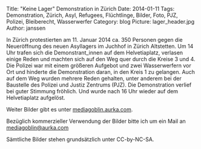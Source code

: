 Title: "Keine Lager" Demonstration in Zürich
Date: 2014-01-11
Tags: Demonstration, Zürich, Asyl, Refugees, Flüchtlinge, Bilder, Foto, PJZ, Polizei, Bleiberecht, Wasserwerfer
Category: blog
Picture: lager_header.jpg
Author: janssen

In Zürich protestierten am 11. Januar 2014 ca. 350 Personen gegen die Neueröffnung des neuen Asyllagers im Juchhof in Zürich Altstetten. Um 14 Uhr trafen sich die Demonstrant_innen auf dem Helvetiaplatz, verlasen einige Reden und machten sich auf den Weg quer durch die Kreise 3 und 4. Die Polizei war mit einem größeren Aufgebot und zwei Wasserwerfern vor Ort und hinderte die Demonstration daran, in den Kreis 1 zu gelangen. Auch auf dem Weg wurden mehrere Reden gehalten, unter anderem bei der Baustelle des Polizei und Justiz Zentrums (PJZ). Die Demonstration verlief bei guter Stimmung fröhlich. Und wurde nach 16 Uhr wieder auf dem Helvetiaplatz aufgelöst.

Weiter Bilder gibt es unter [mediagoblin.aurka.com](https://mediagoblin.aurka.com/u/janssen/collection/11-01-2014-keine-lager-demonstration-in-zurich/).

Bezüglich kommerzieller Verwendung der Bilder bitte ich um ein Mail an mediagoblin@aurka.com

Sämtliche Bilder stehen grundsätzlich unter CC-by-NC-SA.
